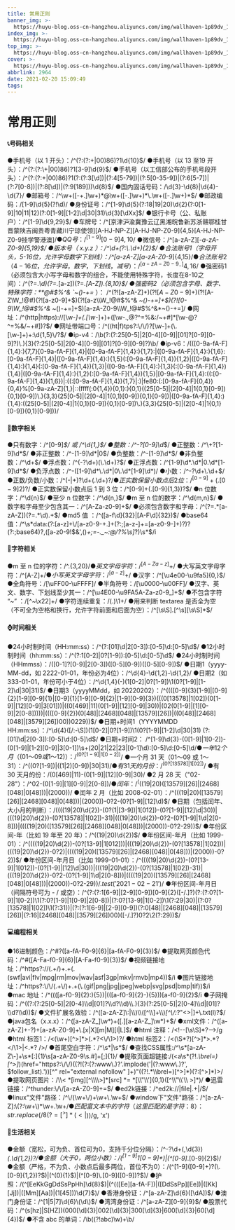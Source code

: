 ```yaml
---
title: 常用正则
banner_img: >-
  https://huyu-blog.oss-cn-hangzhou.aliyuncs.com/img/wallhaven-1p89dv_1920x1080.png?x-oss-process=style/huyu
index_img: >-
  https://huyu-blog.oss-cn-hangzhou.aliyuncs.com/img/wallhaven-1p89dv_1920x1080.png?x-oss-process=style/huyu
top_img: >-
  https://huyu-blog.oss-cn-hangzhou.aliyuncs.com/img/wallhaven-1p89dv_1920x1080.png?x-oss-process=style/huyu
cover: >-
  https://huyu-blog.oss-cn-hangzhou.aliyuncs.com/img/wallhaven-1p89dv_1920x1080.png?x-oss-process=style/huyu
abbrlink: 2964
date: 2021-02-20 15:09:49
tags:
---
```


# 常用正则



#### 📞号码相关

●手机号（以 1 开头）：/^(?:(?:\+|00)86)?1\d{10}$/
●手机号（以 13 至19 开头）：/^(?:(?:\+|00)86)?1[3-9]\d{9}$/
●手机号（以工信部公布的手机号段开头）：/^(?:(?:\+|00)86)?1(?:(?:3[\d])|(?:4[5-79])|(?:5[0-35-9])|(?:6[5-7])|(?:7[0-8])|(?:8[\d])|(?:9[189]))\d{8}$/
●国内固话号码：/\d{3}-\d{8}|\d{4}-\d{7}/
●邮箱号：/^\w+([-+.]\w+)*@\w+([-.]\w+)*\.\w+([-.]\w+)*$/
●邮政编码：/[1-9]\d{5}(?!\d)/
●身份证号：/^[1-9]\d{5}(?:18|19|20)\d{2}(?:0[1-9]|10|11|12)(?:0[1-9]|[1-2]\d|30|31)\d{3}[\dXx]$/
●银行卡号（公、私账户）：/^[1-9]\d{9,29}$/
●车牌号：/^[京津沪渝冀豫云辽黑湘皖鲁新苏浙赣鄂桂甘晋蒙陕吉闽贵粤青藏川宁琼使领][A-HJ-NP-Z][A-HJ-NP-Z0-9]{4,5}[A-HJ-NP-Z0-9挂学警港澳]$/
●QQ 号：/^[1-9][0-9]{4,10}$/
●微信号：/^[a-zA-Z][-_a-zA-Z0-9]{5,19}$/
●版本号（ x.y.z ）：/^\d+(?:\.\d+){2}$/
●合法账号1（字母开头，5-16位，允许字母数字下划线）：/^[a-zA-Z][a-zA-Z0-9_]{4,15}$/
●合法账号2（4-16位，允许字母，数字，下划线，减号）：/^[a-zA-Z0-9_-]{4,16}$/
●强密码1（必须包含大小写字母和数字的组合，不能使用特殊字符，长度在8-10之间）：/^(?=.*\d)(?=.*[a-z])(?=.*[A-Z]).{8,10}$/
●强密码2（必须包含字母、数字、特殊字符：**@#$%^& `~()-+=* ）：
/^(?![a-zA-Z]+$)(?![A-Z0-9]+$)(?![A-Z\W_!@#$%^&* ~()-+=]+$)(?![a-z0-9]+$)(?![a-z\\W_!@#$%^& *~()-+=]+$)(?![0-9\W_!@#$%^&* ~()-+=]+$)[a-zA-Z0-9\\W_!@#$%^&*~()-+=]/
●网址：/^(http|https):\/\/[\w\-_]+(\.[\w\-_]+)+([\w\-\.,@?^=%&:/~\+#]*[\w\-\@?^=%&/~\+#])?$/
●网址带端口号：/^((ht|f)tps?:\/\/)?[\w-]+(\.[\w-]+)+:\d{1,5}\/?$/
●ip-v4：/\\b(?:(?:25[0-5]|2[0-4][0-9]|[01]?[0-9][0-9]?)\\.){3}(?:25[0-5]|2[0-4][0-9]|[01]?[0-9][0-9]?)\\b/
●ip-v6：/(([0-9a-fA-F]{1,4}:){7,7}[0-9a-fA-F]{1,4}|([0-9a-fA-F]{1,4}:){1,7}:|([0-9a-fA-F]{1,4}:){1,6}:[0-9a-fA-F]{1,4}|([0-9a-fA-F]{1,4}:){1,5}(:[0-9a-fA-F]{1,4}){1,2}|([0-9a-fA-F]{1,4}:){1,4}(:[0-9a-fA-F]{1,4}){1,3}|([0-9a-fA-F]{1,4}:){1,3}(:[0-9a-fA-F]{1,4}){1,4}|([0-9a-fA-F]{1,4}:){1,2}(:[0-9a-fA-F]{1,4}){1,5}|[0-9a-fA-F]{1,4}:((:[0-9a-fA-F]{1,4}){1,6})|:((:[0-9a-fA-F]{1,4}){1,7}|:)|fe80:(:[0-9a-fA-F]{0,4}){0,4}%[0-9a-zA-Z]{1,}|::(ffff(:0{1,4}){0,1}:){0,1}((25[0-5]|(2[0-4]|1{0,1}[0-9]){0,1}[0-9])\\.){3,3}(25[0-5]|(2[0-4]|1{0,1}[0-9]){0,1}[0-9])|([0-9a-fA-F]{1,4}:){1,4}:((25[0-5]|(2[0-4]|1{0,1}[0-9]){0,1}[0-9])\\.){3,3}(25[0-5]|(2[0-4]|1{0,1}[0-9]){0,1}[0-9]))/



#### 🔢数字相关

●只有数字：/^[0-9]*$/ 或 /^\d{1,}$/
●整数：/^-?[0-9]\d*$/
●正整数：/^\+?[1-9]\d*$/
●非正整数：/^-[1-9]\d*|0$/
●负整数：/^-[1-9]\d*$/
●非负整数：/^\d+$/
●浮点数：/^(-?\d+)(\.\d+)?$/
●正浮点数：/^[1-9]\d*\.\d*|0\.\d*[1-9]\d*$/
●负浮点数：/^-([1-9]\d*\.\d*|0\.\d*[1-9]\d*)/
●小数：/^-?\d+\.\d+$/
●正数/负数/小数：/^(\-|\+)?\d+(\.\d+)?$/
●正实数保留小数点后 2 位：/^[0-9]+(.[0-9]{2})?$/
●正实数保留小数点后 1 到 3 位：/^[0-9]+(.[0-9]{1,3})?$/
●n 位数字：/^\d{n}$/
●至少 n 位数字：/^\d{n,}$/
●m 至 n 位的数字：/^\d{m,n}$/
●数字和字母至少包含其一：/^[A-Za-z0-9]+$/
●必须包含数字和字母：/^(?=.*[a-zA-Z])(?=.*\d).+$/
●md5 值 ：/^([a-f\d]{32}|[A-F\d]{32})$/
●base64 值：/^\s*data:(?:[a-z]+\/[a-z0-9-+.]+(?:;[a-z-]+=[a-z0-9-]+)?)?(?:;base64)?,([a-z0-9!$&',()*+;=\-._~:@/?%\s]*?)\s*$/i



#### 🔣字符相关

●m 至 n 位的字符：/^.{3,20}$/
●英文字母字符：/^[A-Za-z]+$/
●大写英文字母字符：/^[A-Z]+$/
●小写英文字母字符：/^[a-z]+$/
●汉字：/^[\u4e00-\u9fa5]{0,}$/
●全角符号：/[\uFF00-\uFFFF]/
●半角符号：/[\u0000-\u00FF]/
●汉字、英文、数字、下划线至少其一：/^[\u4E00-\u9FA5A-Za-z0-9_]+$/
●不包含字符 “~” ：/[^~\x22]+/
●字符连续重复：/(.)\1+/
●用来判断 textarea 是否全为空（不可全为空格和换行，允许字符前面和后面为空）：/^[\s\S]*.*[^\s][\s\S]*$/



#### ⌚时间相关

●24小时制时间（HH:mm:ss）：/^(?:[01]\d|2[0-3]):[0-5]\d:[0-5]\d$/
●12小时制时间（hh:mm:ss）：/^(?:1[0-2]|0?[1-9]):[0-5]\d:[0-5]\d$/
●24小时制时间（HHmmss）：/([0-1]?[0-9]|2[0-3])([0-5][0-9])([0-5][0-9])$/
●日期1（yyyy-MM-dd，如 2222-01-01，年份必为4位）：/^\d{4}-\d{1,2}-\d{1,2}/
●日期2（如 333-01-01，年份可小于4位）：/^\d{1,4}(-)(1[0-2]|0?[1-9])\1(0?[1-9]|[1-2]\d|30|31)$/
●日期3（yyyyMMdd，如 20220202）：/^((([0-9]{3}[1-9]|[0-9]{2}[1-9][0-9]{1}|[0-9]{1}[1-9][0-9]{2}|[1-9][0-9]{3})(((0[13578]|1[02])(0[1-9]|[12][0-9]|3[01]))|((0[469]|11)(0[1-9]|[12][0-9]|30))|(02(0[1-9]|[1][0-9]|2[0-8]))))|((([0-9]{2})(0[48]|[2468][048]|[13579][26])|((0[48]|[2468][048]|[3579][26])00))0229))$/
●日期+时间1（YYYYMMDD HH:mm:ss）：/^\d{4}([/:-\S])(1[0-2]|0?[1-9])\1(0?[1-9]|[1-2]\d|30|31) (?:[01]\d|2[0-3]):[0-5]\d:[0-5]\d$/
●日期+时间2： /^[1-9]\d{3}-(0[1-9]|1[0-2])-(0[1-9]|[1-2][0-9]|3[0-1])\s+(20|21|22|23|[0-1]\d):[0-5]\d:[0-5]\d$/
●一年 12 个月（(01～09 或 1～12)）：/^(0?[1-9]|1[0-2])$/
●一个月 31 天（01～09 或 1～31）：/^((0?[1-9])|((1|2)[0-9])|30|31)$/
●有 31 天的月份：/^(0?[13578]|1[02])$/
●有 30 天月的份：/(0[469]|11)-(0[1-9]|[12][0-9]|30)/
●2 月 28 天（"02-28"）：/^02-(0[1-9]|[1][0-9]|2[0-8])$/
●闰年：/^(((19|20)([13579][26]|[2468][048]|0[48]))|(2000))$/
●闰年 2 月（比如 2008-02-01）：/^(((19|20)([13579][26]|[2468][048]|0[48]))|(2000))-0?2-(0?[1-9]|[12]\d)$/
●日期（包括闰年、大小月的判断）：/((((19|20)\d{2})-(0?(1|[3-9])|1[012])-(0?[1-9]|[12]\d|30))|(((19|20)\d{2})-(0?[13578]|1[02])-31)|(((19|20)\d{2})-0?2-(0?[1-9]|1\d|2[0-8]))|((((19|20)([13579][26]|[2468][048]|0[48]))|(2000))-0?2-29))$/
●年份区间-年（比如 19 年至 20 年）：/^((19|20)\d{2})$/
●年份区间-年月（比如 1999-01）：/^((((19|20)\d{2})-(0?[13-9]|1[012]))|(((19|20)\d{2})-(0?[13578]|1[02]))|(((19|20)\d{2})-0?2)|((((19|20)([13579][26]|[2468][048]|0[48]))|(2000))-0?2))$/
●年份区间-年月日（比如 1999-01-01）：/^((((19|20)\d{2})-(0?[13-9]|1[012])-(0?[1-9]|[12]\d|30))|(((19|20)\d{2})-(0?[13578]|1[02])-31)|(((19|20)\d{2})-0?2-(0?[1-9]|1\d|2[0-8]))|((((19|20)([13579][26]|[2468][048]|0[48]))|(2000))-0?2-29))$/.test('2021-02-21')$/
●年份区间-年月日（间隔符号可为 - / 或空）：/^(?:(?:1[6-9]|[2-9][0-9])[0-9]{2}([-/.]?)(?:(?:0?[1-9]|1[0-2])\1(?:0?[1-9]|1[0-9]|2[0-8])|(?:0?[13-9]|1[0-2])\1(?:29|30)|(?:0?[13578]|1[02])\1(?:31))|(?:(?:1[6-9]|[2-9][0-9])(?:0[48]|[2468][048]|[13579][26])|(?:16|[2468][048]|[3579][26])00)([-/.]?)0?2\2(?:29))$/



#### 💻编程相关

●16进制颜色：/^#?([a-fA-F0-9]{6}|[a-fA-F0-9]{3})$/
●提取网页颜色代码：/^#([A-Fa-f0-9]{6}|[A-Fa-f0-9]{3})$/
●视频链接地址：/^https?:\/\/(.+\/)+.+(\.(swf|avi|flv|mpg|rm|mov|wav|asf|3gp|mkv|rmvb|mp4))$/i
●图片链接地址：/^https?:\/\/(.+\/)+.+(\.(gif|png|jpg|jpeg|webp|svg|psd|bmp|tif))$/i
●mac 地址：/^((([a-f0-9]{2}:){5})|(([a-f0-9]{2}-){5}))[a-f0-9]{2}$/i
●子网掩码：/^((?:(?:25[0-5]|2[0-4]\\d|[01]?\\d?\\d)\\.){3}(?:25[0-5]|2[0-4]\\d|[01]?\\d?\\d))$/
●文件扩展名效验：/^([a-zA-Z]\\:|\\\\)\\\\([^\\\\]+\\\\)*[^\\/:*?"<>|]+\\.txt(l)?$/
●java包名（x.x.x）：/^([a-zA-Z_]\w*)+([.][a-zA-Z_]\w*)+$/
●xml文件：/^([a-zA-Z]+-?)+[a-zA-Z0-9]+\\.[x|X][m|M][l|L]$/
●html 注释：/<!--[\s\S]*?-->/g
●html 标签1：/<(\w+)[^>]*>(.*?<\/\1>)?/
●html 标签2：/<(\S*?)[^>]*>.*?</\1>|<.*? />/
●首尾空白字符：/^\s*|\s*$/
●查找CSS属性:/^\\s*[a-zA-Z\\-]+\\s*[:]{1}\\s[a-zA-Z0-9\\s.#]+[;]{1}/
●提取页面超链接:/(<a\\s*(?!.*\\brel=)[^>]*)(href="https?:\\/\\/)((?!(?:(?:www\\.)?'.implode('|(?:www\\.)?', $follow_list).'))[^" rel="external nofollow" ]+)"((?!.*\\brel=)[^>]*)(?:[^>]*)>/
●提取网页图片：/\\< *[img][^\\\\>]*[src] *= *[\\"\\']{0,1}([^\\"\\'\\ >]*)/
●迅雷链接：/^thunder:\/\/[a-zA-Z0-9]+=$/
●ed2k链接：/^ed2k:\/\/|file|.+|\/$/
●linux"文件"路径：/^\/(\w+\/)+\w+\.\w+$/
●window下"文件"路径：/^[a-zA-Z]:\\(?:\w+\\)*\w+\.\w+$/
●匹配富文本中的字符（这里匹配的是字符：8）： str.replace(/8(?=[^>]*(<|$))/g, 'x')



#### 🍕生活相关

●金额（宽松，可为负、首位可为0，支持千分位分隔）：/^-?\d+(,\d{3})*(\.\d{1,2})?$/
●金额（大于 0 ，两位小数）：/(^[1-9]{1}[0-9]*$)|(^[0-9]*\.[0-9]{2}$)/
●金额（严格，不为负、小数点后最多两位，首位不为0）：/(^[1-9]([0-9]+)?(\.[0-9]{1,2})?$)|(^(0){1}$)|(^[0-9]\.[0-9]([0-9])?$)/
●护照：/(^[EeKkGgDdSsPpHh]\d{8}$)|(^(([Ee][a-fA-F])|([DdSsPp][Ee])|([Kk][Jj])|([Mm][Aa])|(1[45]))\d{7}$)/
●香港身份证：/^[a-zA-Z]\d{6}\([\dA]\)$/
●澳门身份证：/^[1|5|7]\d{6}\(\d\)$/
●湾湾身份证：/^[a-zA-Z][0-9]{9}$/
●股票代码：/^(s[hz]|S[HZ])(000[\d]{3}|002[\d]{3}|300[\d]{3}|600[\d]{3}|60[\d]{4})$/
●不含 abc 的单词：/\b((?!abc)\w)+\b/
